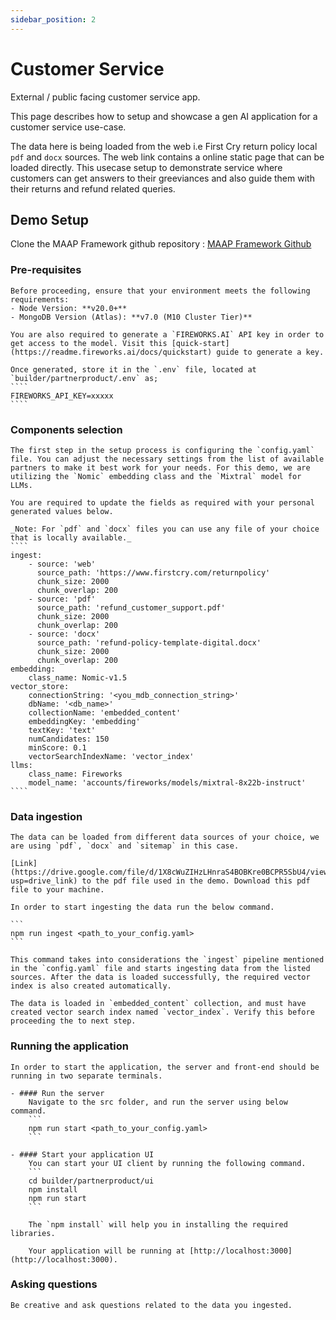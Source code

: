 ```yaml
---
sidebar_position: 2
---
```


# Customer Service   
External / public facing customer service app.


This page describes how to setup and showcase a gen AI application for a customer service use-case. 

The data here is being loaded from the web i.e First Cry return policy local `pdf` and `docx` sources. The web link contains a online static page that can be loaded directly.
This usecase setup to demonstrate service where customers can get answers to their greeviances and also guide them with their returns and refund related queries.


## Demo Setup
 Clone the MAAP Framework github repository : [MAAP Framework Github](https://github.com/mongodb-partners/maap-framework/) 

 ### Pre-requisites 
    Before proceeding, ensure that your environment meets the following requirements:
    - Node Version: **v20.0+**
    - MongoDB Version (Atlas): **v7.0 (M10 Cluster Tier)** 
    
    You are also required to generate a `FIREWORKS.AI` API key in order to get access to the model. Visit this [quick-start](https://readme.fireworks.ai/docs/quickstart) guide to generate a key. 

    Once generated, store it in the `.env` file, located at `builder/partnerproduct/.env` as;
    ````
    FIREWORKS_API_KEY=xxxxx
    ````

 ### Components selection
    The first step in the setup process is configuring the `config.yaml` file. You can adjust the necessary settings from the list of available partners to make it best work for your needs. For this demo, we are utilizing the `Nomic` embedding class and the `Mixtral` model for LLMs.
    
    You are required to update the fields as required with your personal generated values below.
    
    _Note: For `pdf` and `docx` files you can use any file of your choice that is locally available._
    ````
    ingest:
        - source: 'web'
          source_path: 'https://www.firstcry.com/returnpolicy'
          chunk_size: 2000
          chunk_overlap: 200
        - source: 'pdf'
          source_path: 'refund_customer_support.pdf'
          chunk_size: 2000
          chunk_overlap: 200
        - source: 'docx'
          source_path: 'refund-policy-template-digital.docx'
          chunk_size: 2000
          chunk_overlap: 200      
    embedding:
        class_name: Nomic-v1.5
    vector_store:
        connectionString: '<you_mdb_connection_string>'
        dbName: '<db_name>'
        collectionName: 'embedded_content'
        embeddingKey: 'embedding'
        textKey: 'text'
        numCandidates: 150
        minScore: 0.1 
        vectorSearchIndexName: 'vector_index'
    llms:
        class_name: Fireworks
        model_name: 'accounts/fireworks/models/mixtral-8x22b-instruct'
    ````

 ### Data ingestion    

    The data can be loaded from different data sources of your choice, we are using `pdf`, `docx` and `sitemap` in this case.

    [Link](https://drive.google.com/file/d/1X8cWuZIHzLHnraS4BOBKre0BCPR5SbU4/view?usp=drive_link) to the pdf file used in the demo. Download this pdf file to your machine.
    
    In order to start ingesting the data run the below command.

    ```
    npm run ingest <path_to_your_config.yaml>
    ```

    This command takes into considerations the `ingest` pipeline mentioned in the `config.yaml` file and starts ingesting data from the listed sources. After the data is loaded successfully, the required vector index is also created automatically.

    The data is loaded in `embedded_content` collection, and must have created vector search index named `vector_index`. Verify this before proceeding the to next step.


### Running the application
    In order to start the application, the server and front-end should be running in two separate terminals.

    - #### Run the server
        Navigate to the src folder, and run the server using below command.
        ```
        npm run start <path_to_your_config.yaml>
        ```

    - #### Start your application UI
        You can start your UI client by running the following command.
        ```
        cd builder/partnerproduct/ui
        npm install
        npm run start
        ```
        
        The `npm install` will help you in installing the required libraries.
        
        Your application will be running at [http://localhost:3000](http://localhost:3000).


### Asking questions 

    Be creative and ask questions related to the data you ingested. 